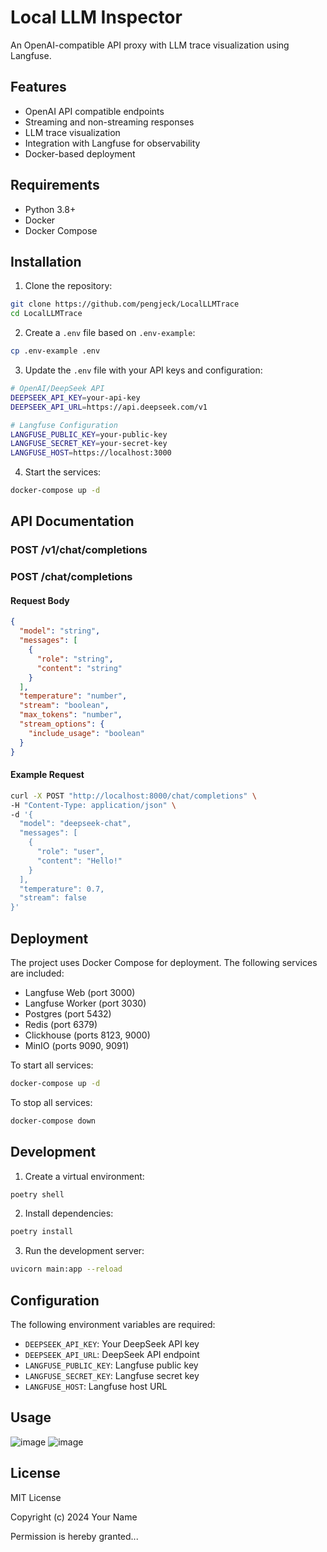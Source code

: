 # Local LLM Inspector

An OpenAI-compatible API proxy with LLM trace visualization using Langfuse.

## Features

- OpenAI API compatible endpoints
- Streaming and non-streaming responses
- LLM trace visualization
- Integration with Langfuse for observability
- Docker-based deployment

## Requirements

- Python 3.8+
- Docker
- Docker Compose

## Installation

1. Clone the repository:
```bash
git clone https://github.com/pengjeck/LocalLLMTrace
cd LocalLLMTrace
```

2. Create a `.env` file based on `.env-example`:
```bash
cp .env-example .env
```

3. Update the `.env` file with your API keys and configuration:
```bash
# OpenAI/DeepSeek API
DEEPSEEK_API_KEY=your-api-key
DEEPSEEK_API_URL=https://api.deepseek.com/v1

# Langfuse Configuration
LANGFUSE_PUBLIC_KEY=your-public-key
LANGFUSE_SECRET_KEY=your-secret-key
LANGFUSE_HOST=https://localhost:3000
```

4. Start the services:
```bash
docker-compose up -d
```

## API Documentation

### POST /v1/chat/completions
### POST /chat/completions

#### Request Body
```json
{
  "model": "string",
  "messages": [
    {
      "role": "string",
      "content": "string"
    }
  ],
  "temperature": "number",
  "stream": "boolean",
  "max_tokens": "number",
  "stream_options": {
    "include_usage": "boolean"
  }
}
```

#### Example Request
```bash
curl -X POST "http://localhost:8000/chat/completions" \
-H "Content-Type: application/json" \
-d '{
  "model": "deepseek-chat",
  "messages": [
    {
      "role": "user",
      "content": "Hello!"
    }
  ],
  "temperature": 0.7,
  "stream": false
}'
```

## Deployment

The project uses Docker Compose for deployment. The following services are included:

- Langfuse Web (port 3000)
- Langfuse Worker (port 3030)
- Postgres (port 5432)
- Redis (port 6379)
- Clickhouse (ports 8123, 9000)
- MinIO (ports 9090, 9091)

To start all services:
```bash
docker-compose up -d
```

To stop all services:
```bash
docker-compose down
```

## Development

1. Create a virtual environment:
```bash
poetry shell
```

2. Install dependencies:
```bash
poetry install
```

3. Run the development server:
```bash
uvicorn main:app --reload
```

## Configuration

The following environment variables are required:

- `DEEPSEEK_API_KEY`: Your DeepSeek API key
- `DEEPSEEK_API_URL`: DeepSeek API endpoint
- `LANGFUSE_PUBLIC_KEY`: Langfuse public key
- `LANGFUSE_SECRET_KEY`: Langfuse secret key
- `LANGFUSE_HOST`: Langfuse host URL

## Usage
![image](https://github.com/user-attachments/assets/6a6986c2-3131-46dc-8a1d-2642720e0f6e)
![image](https://github.com/user-attachments/assets/6570cbfb-a154-493f-9eb0-699cd450127d)


## License

MIT License

Copyright (c) 2024 Your Name

Permission is hereby granted...
